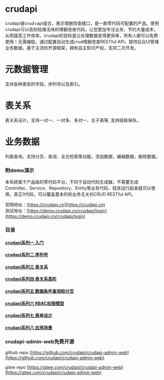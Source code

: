 #  crudapi
crudapi是crud+api组合，表示增删改查接口，是一款零代码可配置的产品。使用crudapi可以告别枯燥无味的增删改查代码，让您更加专注业务，节约大量成本，从而提高工作效率。crudapi的目标是让处理数据变得更简单，所有人都可以免费使用！无需编程，通过配置自动生成crud增删改查RESTful API，提供后台UI管理业务数据。基于主流的开源框架，拥有自主知识产权，支持二次开发。

# 元数据管理
支持各种类型的字段，序列号以及索引。

# 表关系
表关系设计，支持一对一、一对多、多对一、主子表等, 支持级联保存。

# 业务数据 
列表查询，支持分页、查询、全文检索等功能，添加数据，编辑数据，删除数据。


### 附demo演示
本系统属于产品级的零代码平台，不同于自动代码生成器，不需要生成Controller、Service、Repository、Entity等业务代码，程序运行起来就可以使用，真正0代码，可以覆盖基本的和业务无关的CRUD RESTful API。

官网地址：[https://crudapi.cn](https://crudapi.cn)  
测试地址：[https://demo.crudapi.cn/crudapi/login](https://demo.crudapi.cn/crudapi/login)

### 目录
#### [crudapi系列一 入门](https://help.crudapi.cn/helloworld.html)  
#### [crudapi系列二 序列号](https://help.crudapi.cn/sequence.html)  
#### [crudapi系列三 表关系](https://help.crudapi.cn/relation.html)  
#### [crudapi系列四 表关系高阶](https://help.crudapi.cn/relations.html) 
#### [crudapi系列五 数据条件查询和分页](https://help.crudapi.cn/dataquery.html) 
#### [crudapi系列六 RBAC权限模型](https://help.crudapi.cn/rbac.html) 
#### [crudapi系列七 表单设计](https://help.crudapi.cn/table.html) 
#### [crudapi系列八 应用场景](https://help.crudapi.cn/scenario.html) 

### crudapi-admin-web免费开源
github repo
[https://github.com/crudapi/crudapi-admin-web](https://github.com/crudapi/crudapi-admin-web)

gitee repo
[https://gitee.com/crudapi/crudapi-admin-web](https://gitee.com/crudapi/crudapi-admin-web)


